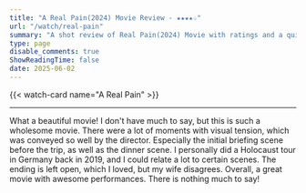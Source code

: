 ```yaml
---
title: "A Real Pain(2024) Movie Review - ★★★★☆"
url: "/watch/real-pain"
summary: "A shot review of Real Pain(2024) Movie with ratings and a quick take"
type: page
disable_comments: true
ShowReadingTime: false
date: 2025-06-02
---
```


{{< watch-card name="A Real Pain" >}}

---

What a beautiful movie! I don't have much to say, but this is such a wholesome movie. There were a lot of moments with visual tension, which was conveyed so well by the director. Especially the initial briefing scene before the trip, as well as the dinner scene. I personally did a Holocaust tour in Germany back in 2019, and I could relate a lot to certain scenes. The ending is left open, which I loved, but my wife disagrees. Overall, a great movie with awesome performances. There is nothing much to say!
